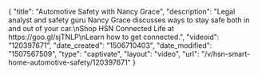 {
    "title": "Automotive Safety with Nancy Grace",
    "description": "Legal analyst and safety guru Nancy Grace discusses ways to stay safe both in and out of your car.\nShop HSN Connected Life at https:\/\/goo.gl\/sjTNLP\nLearn how to get connected.",
    "videoid": "120397671",
    "date_created": "1506710403",
    "date_modified": "1507567509",
    "type": "captivate",
    "layout": "video",
    "url": "\/v\/hsn-smart-home-automotive-safety\/120397671"
}